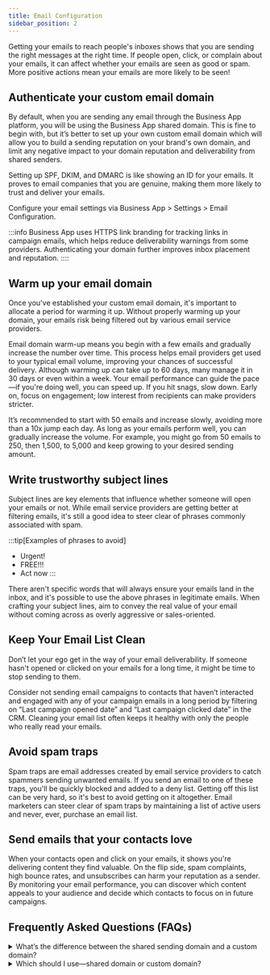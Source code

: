 ```yaml
---
title: Email Configuration
sidebar_position: 2
---
```

Getting your emails to reach people's inboxes shows that you are sending the right messages at the right time. If people open, click, or complain about your emails, it can affect whether your emails are seen as good or spam. More positive actions mean your emails are more likely to be seen!

## Authenticate your custom email domain

By default, when you are sending any email through the Business App platform, you will be using the Business App shared domain. This is fine to begin with, but it’s better to set up your own custom email domain which will allow you to build a sending reputation on your brand's own domain, and limit any negative impact to your domain reputation and deliverability from shared senders.

Setting up SPF, DKIM, and DMARC is like showing an ID for your emails. It proves to email companies that you are genuine, making them more likely to trust and deliver your emails.

Configure your email settings via Business App > Settings > Email Configuration.

:::info
Business App uses HTTPS link branding for tracking links in campaign emails, which helps reduce deliverability warnings from some providers. Authenticating your domain further improves inbox placement and reputation.
::::

## Warm up your email domain

Once you've established your custom email domain, it's important to allocate a period for warming it up. Without properly warming up your domain, your emails risk being filtered out by various email service providers.

Email domain warm-up means you begin with a few emails and gradually increase the number over time. This process helps email providers get used to your typical email volume, improving your chances of successful delivery. Although warming up can take up to 60 days, many manage it in 30 days or even within a week. Your email performance can guide the pace—if you're doing well, you can speed up. If you hit snags, slow down. Early on, focus on engagement; low interest from recipients can make providers stricter.

It’s recommended to start with 50 emails and increase slowly, avoiding more than a 10x jump each day. As long as your emails perform well, you can gradually increase the volume. For example, you might go from 50 emails to 250, then 1,500, to 5,000 and keep growing to your desired sending amount.

## Write trustworthy subject lines

Subject lines are key elements that influence whether someone will open your emails or not. While email service providers are getting better at filtering emails, it's still a good idea to steer clear of phrases commonly associated with spam.

:::tip[Examples of phrases to avoid]

* Urgent!
* FREE!!!
* Act now
:::

There aren't specific words that will always ensure your emails land in the inbox, and it's possible to use the above phrases in legitimate emails. When crafting your subject lines, aim to convey the real value of your email without coming across as overly aggressive or sales-oriented.

## Keep Your Email List Clean

Don’t let your ego get in the way of your email deliverability. If someone hasn't opened or clicked on your emails for a long time, it might be time to stop sending to them.

Consider not sending email campaigns to contacts that haven’t interacted and engaged with any of your campaign emails in a long period by filtering on “Last campaign opened date” and “Last campaign clicked date” in the CRM. Cleaning your email list often keeps it healthy with only the people who really read your emails.

## Avoid spam traps
Spam traps are email addresses created by email service providers to catch spammers sending unwanted emails. If you send an email to one of these traps, you'll be quickly blocked and added to a deny list. Getting off this list can be very hard, so it's best to avoid getting on it altogether. Email marketers can steer clear of spam traps by maintaining a list of active users and never, ever, purchase an email list.

## Send emails that your contacts love

When your contacts open and click on your emails, it shows you're delivering content they find valuable. On the flip side, spam complaints, high bounce rates, and unsubscribes can harm your reputation as a sender. By monitoring your email performance, you can discover which content appeals to your audience and decide which contacts to focus on in future campaigns.

## Frequently Asked Questions (FAQs)

<details>
<summary>What’s the difference between the shared sending domain and a custom domain?</summary>

The shared sending domain is the default domain used by Business App for outbound campaigns. Many senders share it. A custom domain is your own authenticated domain (via SPF/DKIM/DMARC) that you connect to build reputation for your brand. For best deliverability and control, set up a custom domain. See [Authenticate your custom email domain](#authenticate-your-custom-email-domain).
</details>

<details>
<summary>Which should I use—shared domain or custom domain?</summary>

Use the shared domain to get started quickly. For ongoing sending, we strongly recommend a custom domain to build your own sender reputation and reduce the impact of other senders. Link tracking uses HTTPS by default and works with both.
</details>
